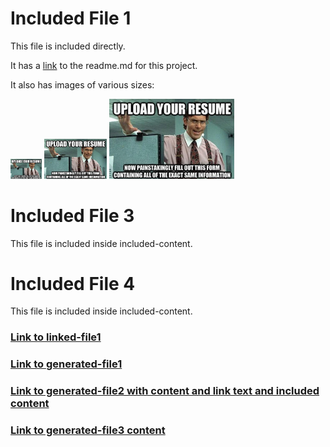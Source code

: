 # Included File 1
This file is included directly.

It has a [link](https://github.com/kuhnandrasgabor/CV/blob/main/README.md) to the readme.md for this project.

It also has images of various sizes: 

<img src="../images/demo/meme.jpg" alt="meme" width="50">

<img src="../images/demo/meme.jpg" alt="meme" width="100">

<img src="../images/demo/meme.jpg" alt="meme" width="200">

# Included File 3
This file is included inside included-content.


# Included File 4
This file is included inside included-content.


### [Link to linked-file1](../sections/demo/linked-file1_en.md)

### [Link to generated-file1](../generated/sections/demo/generated-file1_en.md)

### [Link to generated-file2 with content and link text and included content](../generated/sections/demo/inside/generated-file2_en.md)

### [Link to generated-file3 content](../generated/sections/demo/inside/generated-file3_en.md)

